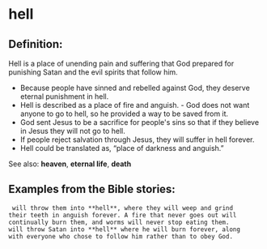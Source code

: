 hell
====

Definition:
-----------

Hell is a place of unending pain and suffering that God prepared for
punishing Satan and the evil spirits that follow him.

-   Because people have sinned and rebelled against God, they deserve
    eternal punishment in hell.
-   Hell is described as a place of fire and anguish.  -   God does not
want anyone to go to hell, so he provided a way to be
    saved from it.
-   God sent Jesus to be a sacrifice for people's sins so that if they
    believe in Jesus they will not go to hell.
-   If people reject salvation through Jesus, they will suffer in hell
    forever.
-   Hell could be translated as, “place of darkness and anguish.”

See also: **heaven**, **eternal life**, **death**

Examples from the Bible stories:
--------------------------------

     will throw them into **hell**, where they will weep and grind
    their teeth in anguish forever. A fire that never goes out will
    continually burn them, and worms will never stop eating them.
    will throw Satan into **hell** where he will burn forever, along
    with everyone who chose to follow him rather than to obey God.
